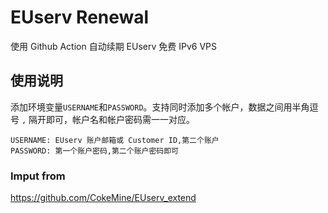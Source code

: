 # EUserv Renewal
使用 Github Action 自动续期 EUserv 免费 IPv6 VPS

## 使用说明

添加环境变量`USERNAME`和`PASSWORD`。支持同时添加多个帐户，数据之间用半角逗号 `,` 隔开即可，帐户名和帐户密码需一一对应。

```
USERNAME: EUserv 账户邮箱或 Customer ID,第二个账户
PASSWORD: 第一个账户密码,第二个账户密码即可
```
### Imput from
https://github.com/CokeMine/EUserv_extend
